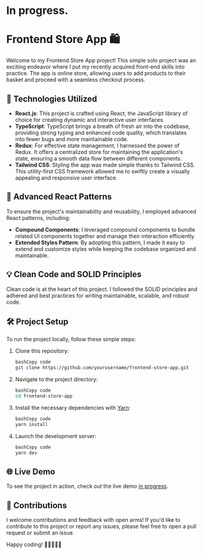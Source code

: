 # In progress.

# **Frontend Store App 🛍️**

Welcome to my Frontend Store App project! This simple solo project was an exciting endeavor where I put my recently acquired front-end skills into practice. The app is  online store, allowing users to add products to their basket and proceed with a seamless checkout process.

## **🚀 Technologies Utilized**

- **React.js**: This project is crafted using React, the JavaScript library of choice for creating dynamic and interactive user interfaces.
- **TypeScript**: TypeScript brings a breath of fresh air into the codebase, providing strong typing and enhanced code quality, which translates into fewer bugs and more maintainable code.
- **Redux**: For effective state management, I harnessed the power of Redux. It offers a centralized store for maintaining the application's state, ensuring a smooth data flow between different components.
- **Tailwind CSS**: Styling the app was made simple thanks to Tailwind CSS. This utility-first CSS framework allowed me to swiftly create a visually appealing and responsive user interface.

## **🧩 Advanced React Patterns**

To ensure the project's maintainability and reusability, I employed advanced React patterns, including:

- **Compound Components**: I leveraged compound components to bundle related UI components together and manage their interaction efficiently.
- **Extended Styles Pattern**: By adopting this pattern, I made it easy to extend and customize styles while keeping the codebase organized and maintainable.

## **💡 Clean Code and SOLID Principles**

Clean code is at the heart of this project. I followed the SOLID principles and adhered and best practices for writing maintainable, scalable, and robust code. 

## **🛠️ Project Setup**

To run the project locally, follow these simple steps:

1. Clone this repository:
    
    ```bash
    bashCopy code
    git clone https://github.com/yourusername/frontend-store-app.git
    
    ```
    
2. Navigate to the project directory:
    
    ```bash
    bashCopy code
    cd frontend-store-app
    
    ```
    
3. Install the necessary dependencies with [Yarn](https://yarnpkg.com/):
    
    ```bash
    bashCopy code
    yarn install
    
    ```
    
4. Launch the development server:
    
    ```bash
    bashCopy code
    yarn dev
    
    ```
    
## **🌐 Live Demo**

To see the project in action, check out the live demo [in progress](#).

## **🙌 Contributions**

I welcome contributions and feedback with open arms! If you'd like to contribute to this project or report any issues, please feel free to open a pull request or submit an issue.

Happy coding! 🚀👨‍💻👩‍💻